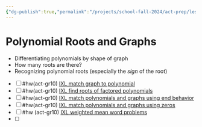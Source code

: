 ```yaml
---
{"dg-publish":true,"permalink":"/projects/school-fall-2024/act-prep/lessons/polynomial-roots-and-graphs/"}
---
```



# Polynomial Roots and Graphs

- Differentiating polynomials by shape of graph
- How many roots are there?
- Recognizing polynomial roots (especially the *sign* of the root)

- [ ] #hw(act-gr10) [IXL match graph to polynomial](https://www.ixl.com/math/algebra-2/match-polynomials-and-graphs)
- [ ] #hw(act-gr10) [IXL find roots of factored polynomials](https://www.ixl.com/math/algebra-2/find-the-roots-of-factored-polynomials)
- [ ] #hw(act-gr10) [IXL match polynomials and graphs using end behavior](https://www.ixl.com/math/algebra-2/match-polynomials-and-graphs-using-end-behavior)
- [ ] #hw(act-gr10) [IXL match polynomials and graphs using zeros](https://www.ixl.com/math/algebra-2/match-polynomials-and-graphs-using-zeros)
- [ ] #hw (act-gr10) [IXL weighted mean word problems](https://www.ixl.com/math/algebra-1/weighted-averages-word-problems)
- [ ] 

